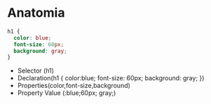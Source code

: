 # Anatomia

```css
h1 {
  color: blue;
  font-size: 60px;
  background: gray;
}
```

- Selector (h1)
- Declaration(h1 {
  color:blue;
  font-size: 60px;
  background: gray;
  })
- Properties(color,font-size,background)
- Property Value (:blue;60px; gray;)

